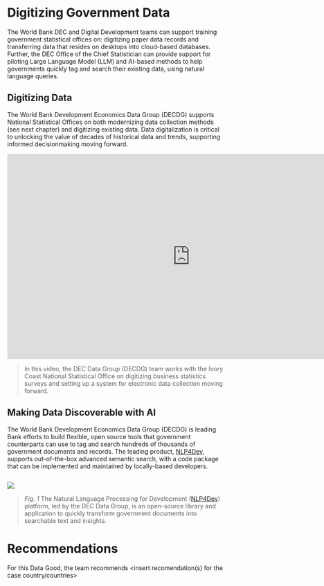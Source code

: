 # Digitizing Government Data

The World Bank DEC and Digital Development teams can support training government statistical offices on: digitizing paper data records and transferring data that resides on desktops into cloud-based databases. Further, the DEC Office of the Chief Statistician can provide support for piloting Large Language Model (LLM) and AI-based methods to help governments quickly tag and search their existing data, using natural language queries.

## Digitizing Data

The World Bank Development Economics Data Group (DECDG) supports National Statistical Offices on both modernizing data collection methods (see next chapter) and digitizing existing data. Data digitalization is critical to unlocking the value of decades of historical data and trends, supporting informed decisionmaking moving forward. 

<iframe width="843" height="474" src="https://www.youtube.com/embed/3iOEhPIR75o" title="World Bank Program for Digitizing Business Statistics in the Ivory Coast" frameborder="0" allow="accelerometer; autoplay; clipboard-write; encrypted-media; gyroscope; picture-in-picture; web-share" allowfullscreen></iframe>

> In this video, the DEC Data Group (DECDG) team works with the Ivory Coast National Statistical Office on digitizing business statistics surveys and setting up a system for electronic data collection moving forward. 

## Making Data Discoverable with AI

The World Bank Development Economics Data Group (DECDG) is leading Bank efforts to build flexible, open source tools that government counterparts can use to tag and search hundreds of thousands of government documents and records. The leading product, [NLP4Dev](https://www.nlp4dev.org/), supports out-of-the-box advanced semantic search, with a code package that can be implemented and maintained by locally-based developers.



[<img src="images/intro-nlp4dev.png" title="" alt="" data-align="inline">]()

![](images/intro-nlp4dev-2.png)

> *Fig. 1* The Natural Language Processing for Development ([NLP4Dev](https://www.nlp4dev.org/)) platform, led by the DEC Data Group, is an open-source library and application to quickly transform government documents into searchable text and insights. 

# Recommendations

For this Data Good, the team recommends <insert recomendation(s) for the case country/countries>
